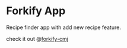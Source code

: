 # Forkify App

Recipe finder app with add new recipe feature.

check it out @[forkify-cmj](forkify-cmj.netlify.com)